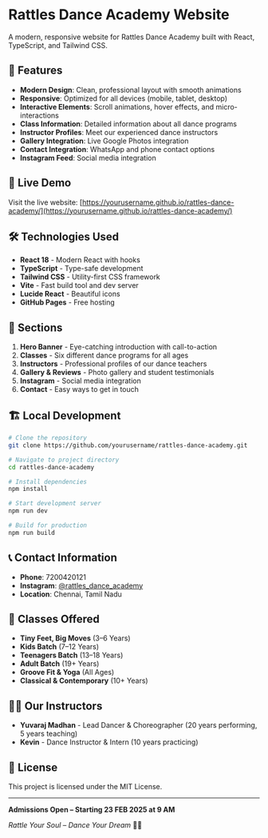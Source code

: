 # Rattles Dance Academy Website

A modern, responsive website for Rattles Dance Academy built with React, TypeScript, and Tailwind CSS.

## 🌟 Features

- **Modern Design**: Clean, professional layout with smooth animations
- **Responsive**: Optimized for all devices (mobile, tablet, desktop)
- **Interactive Elements**: Scroll animations, hover effects, and micro-interactions
- **Class Information**: Detailed information about all dance programs
- **Instructor Profiles**: Meet our experienced dance instructors
- **Gallery Integration**: Live Google Photos integration
- **Contact Integration**: WhatsApp and phone contact options
- **Instagram Feed**: Social media integration

## 🚀 Live Demo

Visit the live website: [https://yourusername.github.io/rattles-dance-academy/](https://yourusername.github.io/rattles-dance-academy/)

## 🛠️ Technologies Used

- **React 18** - Modern React with hooks
- **TypeScript** - Type-safe development
- **Tailwind CSS** - Utility-first CSS framework
- **Vite** - Fast build tool and dev server
- **Lucide React** - Beautiful icons
- **GitHub Pages** - Free hosting

## 📱 Sections

1. **Hero Banner** - Eye-catching introduction with call-to-action
2. **Classes** - Six different dance programs for all ages
3. **Instructors** - Professional profiles of our dance teachers
4. **Gallery & Reviews** - Photo gallery and student testimonials
5. **Instagram** - Social media integration
6. **Contact** - Easy ways to get in touch

## 🏗️ Local Development

```bash
# Clone the repository
git clone https://github.com/yourusername/rattles-dance-academy.git

# Navigate to project directory
cd rattles-dance-academy

# Install dependencies
npm install

# Start development server
npm run dev

# Build for production
npm run build
```

## 📞 Contact Information

- **Phone**: 7200420121
- **Instagram**: [@rattles_dance_academy](https://www.instagram.com/rattles_dance_academy/)
- **Location**: Chennai, Tamil Nadu

## 🎯 Classes Offered

- **Tiny Feet, Big Moves** (3–6 Years)
- **Kids Batch** (7–12 Years)
- **Teenagers Batch** (13–18 Years)
- **Adult Batch** (19+ Years)
- **Groove Fit & Yoga** (All Ages)
- **Classical & Contemporary** (10+ Years)

## 👨‍🏫 Our Instructors

- **Yuvaraj Madhan** - Lead Dancer & Choreographer (20 years performing, 5 years teaching)
- **Kevin** - Dance Instructor & Intern (10 years practicing)

## 📄 License

This project is licensed under the MIT License.

---

**Admissions Open – Starting 23 FEB 2025 at 9 AM**

*Rattle Your Soul – Dance Your Dream* 💃🕺
